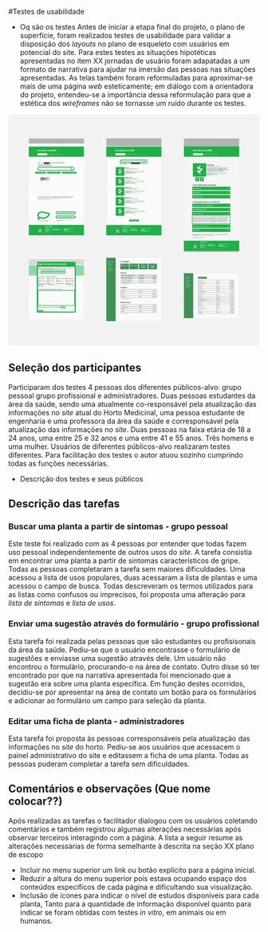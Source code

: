 #Testes de usabilidade

- Oq são os testes
Antes de iniciar a etapa final do projeto, o plano de superfície, foram realizados testes de usabilidade para validar a disposição dos _layouts_ no plano de esqueleto com usuários em potencial do site. Para estes testes as situações hipotéticas apresentadas no item XX jornadas de usuário foram adapatadas a um formato de narrativa para ajudar na imersão das pessoas nas situações apresentadas. As telas também foram reformuladas para aproximar-se mais de uma página _web_ esteticamente; em diálogo com a orientadora do projeto, entendeu-se a importância dessa reformulação para que a estética dos _wireframes_ não se tornasse um ruído durante os testes.

![arq-info-img](../wireframes/testes-v1/img-telas.png "Algumas das telas utilizadas nos testes de usabilidade")

## Seleção dos participantes
Participaram dos testes 4 pessoas dos diferentes públicos-alvo: grupo pessoal grupo profissional e administradores. Duas pessoas estudantes da área da saúde, sendo uma atualmente co-responsável pela atualização das informações no _site_ atual do Horto Medicinal, uma pessoa estudante de engenharia e uma professora da área da saúde e corresponsável pela atualização das informações no _site_. Duas pessoas na faixa etária de 18 a 24 anos, uma entre 25 e 32 anos e uma entre 41 e 55 anos. Três homens e uma mulher. Usuários de diferentes públicos-alvo realizaram testes diferentes. Para facilitação dos testes o autor atuou sozinho cumprindo todas as funções necessárias.

- Descrição dos testes e seus públicos
## Descrição das tarefas

### Buscar uma planta a partir de sintomas - grupo pessoal

Este teste foi realizado com as 4 pessoas por entender que todas fazem uso pessoal independentemente de outros usos do _site_. A tarefa consistia em encontrar uma planta a partir de sintomas característicos de gripe. Todas as pessoas completaram a tarefa sem maiores dificuldades. Uma acessou a lista de usos populares, duas acessaram a lista de plantas e uma acessou o campo de busca. Todas descreveram os termos utilizados para as listas como confusos ou imprecisos, foi proposta uma alteração para _lista de sintomas_ e _lista de usos_.

### Enviar uma sugestão através do formulário - grupo profissional

Esta tarefa foi realizada pelas pessoas que são estudantes ou profisisonais da área da saúde. Pediu-se que o usuário encontrasse o formulário de sugestões e enviasse uma sugestão através dele. Um usuário não encontrou o formulário, procurando-o na área de contato. Outro disse só ter encontrado por que na narrativa apresentada foi mencionado que a sugestão era sobre uma planta específica. Em função destes ocorridos, decidiu-se por apresentar na área de contato um botão para os formulários e adicionar ao formulário um campo para seleção da planta.

### Editar uma ficha de planta - administradores

Esta tarefa foi proposta às pessoas corresponsáveis pela atualização das informações no _site_ do horto. Pediu-se aos usuários que acessacem o painel administrativo do site e editassem a ficha de uma planta. Todas as pessoas puderam completar a tarefa sem dificuldades.

## Comentários e observações (Que nome colocar??)

Após realizadas as tarefas o facilitador dialogou com os usuários coletando comentários e também registrou algumas alterações necessárias após observar terceiros interagindo com a página. A lista a seguir resume as alterações necessárias de forma semelhante à descrita na seção XX plano de escopo

* Incluir no menu superior um link ou botão explícito para a página inicial.
* Reduzir a altura do menu superior pois estava ocupando espaço dos conteúdos específicos de cada página e dificultando sua visualização.
* Inclusão de ícones para indicar o nível de estudos disponíveis para cada planta, Tanto para a quantidade de informação disponível quanto para indicar se foram obtidas com testes _in vitro_, em animais ou em humanos.
